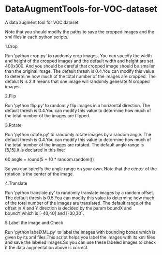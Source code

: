 # DataAugmentTools-for-VOC-dataset
A data augment tool for VOC dataset

Note that you should modify the paths to save the cropped images and the xml files in each python scripts.

1.Crop

Run 'python crop.py' to randomly crop images.
You can specify the width and height of the cropped images and the default width and height are set 400x300.
And you should be careful that cropped image should be smaller than the original image.
The default thresh is 0.4.You can modify this value to determine how much of the total number of the images are cropped.
The defalut N is 2.It means that one image will randomly generate N cropped images.

2.Flip

Run 'python flip.py' to randomly flip images in a horizontal direction.
The default thresh is 0.4.You can modify this value to determine how much of the total number of the images are flipped.

3.Rotate

Run 'python rotate.py' to randomly rotate images by a random angle.
The default thresh is 0.4.You can modify this value to determine how much of the total number of the images are rotated.
The default angle range is [5,15].It is declared in this line:

60             angle = round(5 + 10 * random.random())

So you can specify the angle range on your own. 
Note that the center of the rotation is the center of the image.

4.Translate

Run 'python translate.py' to randomly translate images by a random offset.
The default thresh is 0.5.You can modify this value to determine how much of the total number of the images are translated.
The default range of the offset in X and Y direction is decided by the param boundX and boundY,which is [-40,40] and [-30,30].

5.Label the image and Check

Run 'python labelXML.py' to label the images with bounding boxes which is given by its xml files.This script helps you label
the images with its xml files and save the labeled images.So you can use these labeled images to check if the data augmentation 
above is correct.
